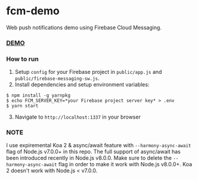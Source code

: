 # fcm-demo
Web push notifications demo using Firebase Cloud Messaging.

### [DEMO](https://fcm-demo-mtbqzgkaoz.now.sh/)

### How to run

1. Setup `config` for your Firebase project in `public/app.js` and `public/firebase-messaging-sw.js`.
2. Install dependencies and setup environment variables:

  ```shell
  $ npm install -g yarnpkg
  $ echo FCM_SERVER_KEY=*your Firebase project server key* > .env
  $ yarn start
  ```

3. Navigate to `http://localhost:1337` in your browser

### NOTE

I use expiremental Koa 2 & async/await feature with `--harmony-async-await` flag of Node.js v7.0.0+ in this repo. The full support of async/await has been introduced recently in Node.js v8.0.0. Make sure to delete the `--harmony-async-await` flag in order to make it work with Node.js v8.0.0+. Koa 2 doesn't work with Node.js < v7.0.0.
